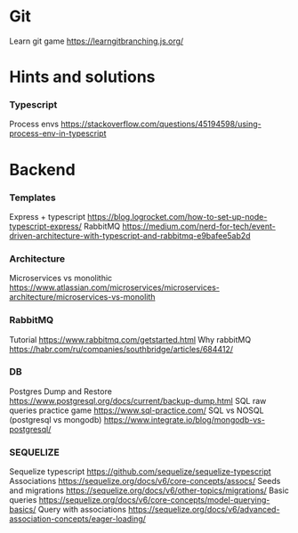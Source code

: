 # Git

Learn git game https://learngitbranching.js.org/

# Hints and solutions

### Typescript

Process envs https://stackoverflow.com/questions/45194598/using-process-env-in-typescript

# Backend

### Templates

Express + typescript https://blog.logrocket.com/how-to-set-up-node-typescript-express/
RabbitMQ https://medium.com/nerd-for-tech/event-driven-architecture-with-typescript-and-rabbitmq-e9bafee5ab2d

### Architecture

Microservices vs monolithic https://www.atlassian.com/microservices/microservices-architecture/microservices-vs-monolith

### RabbitMQ

Tutorial https://www.rabbitmq.com/getstarted.html
Why rabbitMQ https://habr.com/ru/companies/southbridge/articles/684412/

### DB

Postgres Dump and Restore https://www.postgresql.org/docs/current/backup-dump.html
SQL raw queries practice game https://www.sql-practice.com/
SQL vs NOSQL (postgresql vs mongodb) https://www.integrate.io/blog/mongodb-vs-postgresql/

### SEQUELIZE

Sequelize typescript https://github.com/sequelize/sequelize-typescript
Associations https://sequelize.org/docs/v6/core-concepts/assocs/
Seeds and migrations https://sequelize.org/docs/v6/other-topics/migrations/
Basic queries https://sequelize.org/docs/v6/core-concepts/model-querying-basics/
Query with associations https://sequelize.org/docs/v6/advanced-association-concepts/eager-loading/
